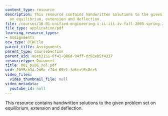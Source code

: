 ```yaml
---
content_type: resource
description: This resource contains handwritten solutions to the given problem set
  on equilibrium, extension and deflection.
file: /courses/16-01-unified-engineering-i-ii-iii-iv-fall-2005-spring-2006/2b95cb342d0ec74d65c1fa6ea96c8cc6_m01_ps06_sol.pdf
file_type: application/pdf
learning_resource_types:
- Assignments
ocw_type: OCWFile
parent_title: Assignments
parent_type: CourseSection
parent_uid: a6eb2151-6f41-806d-94ff-dc83eb5f4337
resourcetype: Document
title: m01_ps06_sol.pdf
uid: 2b95cb34-2d0e-c74d-65c1-fa6ea96c8cc6
video_files:
  video_thumbnail_file: null
video_metadata:
  youtube_id: null
---
```

This resource contains handwritten solutions to the given problem set on equilibrium, extension and deflection.